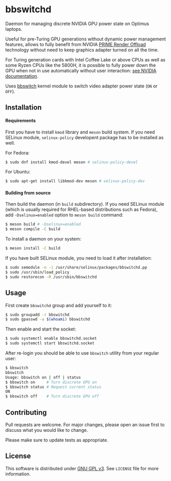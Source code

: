 # bbswitchd

Daemon for managing discrete NVIDIA GPU power state on Optimus laptops.

Useful for pre-Turing GPU generations without dynamic power management features,
allows to fully benefit from NVIDIA
[PRIME Render Offload](https://download.nvidia.com/XFree86/Linux-x86_64/495.46/README/primerenderoffload.html)
technology without need to keep graphics adapter turned on all the time.

For Turing generation cards with Intel Coffee Lake or above CPUs as well as some
Ryzen CPUs like the 5800H, it is possible to fully power down the GPU when not in use
automatically without user interaction:
[see NVIDIA documentation](https://us.download.nvidia.com/XFree86/Linux-x86_64/495.46/README/dynamicpowermanagement.html).

Uses [bbswitch](https://github.com/Bumblebee-Project/bbswitch) kernel module
to switch video adapter power state (`ON` or `OFF`).

## Installation

#### Requirements

First you have to install `kmod` library and `meson` build system.
If you need SELinux module, `selinux-policy` developent package has to be installed as well.

For Fedora:

```bash
$ sudo dnf install kmod-devel meson # selinux-policy-devel
```

For Ubuntu:

```bash
$ sudo apt-get install libkmod-dev meson # selinux-policy-dev
```

#### Building from source

Then build the daemon (in `build` subdirectory). If you need SELinux module
(which is usually required for RHEL-based distributions such as Fedora),
add `-Dselinux=enabled` option to `meson build` command:

```bash
$ meson build # -Dselinux=enabled
$ meson compile -C build
```

To install a daemon on your system:

```bash
$ meson install -C build
```

If you have built SELinux module, you need to load it after installation:

```bash
$ sudo semodule -n -i /usr/share/selinux/packages/bbswitchd.pp
$ sudo /usr/sbin/load_policy
$ sudo restorecon -R /usr/sbin/bbswitchd
```

## Usage

First create `bbswitchd` group and add yourself to it:

```bash
$ sudo groupadd -r bbswitchd
$ sudo gpasswd -a $(whoami) bbswitchd
```

Then enable and start the socket:

```bash
$ sudo systemctl enable bbswitchd.socket
$ sudo systemctl start bbswitchd.socket
```

After re-login you should be able to use `bbswitch` utility from your regular user:

```bash
$ bbswitch
bbswitch
Usage: bbswitch on | off | status
$ bbswitch on     # Turn discrete GPU on
$ bbswitch status # Request current status
ON
$ bbswitch off    # Turn discrete GPU off
```

## Contributing

Pull requests are welcome. For major changes, please open an issue first
to discuss what you would like to change.

Please make sure to update tests as appropriate.

## License

This software is distributed under [GNU GPL v3](https://www.gnu.org/licenses/gpl-3.0.en.html).
See `LICENSE` file for more information.